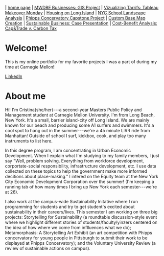 | [home page](https://cristinagoeller.github.io/cristina-goeller-portfolio/) | [MWDBE Businesses: GIS Project](MWDBEBusinesses) | [Vizualizing Tarrifs: Tableau Makeover Monday](TableauRemake) | [Housing on Long Island](TellingStoriesDocumentation) | [NYC School Landscape Analysis](EDCSchoolsAnalysis) | [Phipps Concervatory Capstone Project](CapstoneProjectPhipps) | [Custom Base Map Creation](AdvancedGISPortfolio) | [Sustainable Business: Case Presentation](SustainableBusiness) | [Cost-Benefit Analysis: Cap&Trade v. Carbon Tax](Cap&TradevCarbonTax)

# Welcome! 
This is my online portfolio for my favorite projects I was a part of during my time at Carnegie Mellon! 

[LinkedIn](https://www.linkedin.com/in/cristinagoeller/) 

# About me
Hi! I'm Cristina(she/her)---a second-year Masters Public Policy and Management student at Carnegie Mellon University. I'm from Long Beach, New York. It's a small, barrier island-city off Long Island. We are mainly known for our beach and producing some A1 surfers and swimmers. It's a cool spot to hang out in the summer---we're a 45 minute LIRR ride from Manhattan! Outside of school I surf, kickbox, cook, and play too many instruments to list here. 

In this degree program, I am concentrating in Urban Economic Development. When I explain what I'm studying to my family members, I just say "Well, problem solving. Everything from workforce development, corportate-social responsibility, infrastructure development, etc. I use data collected on these topics to help the government make more informed decitions about place-making." I intered on the Equity team at the New York City Economic Development Corporation over the summer! (I'm keeping a running tab of how many times I bring up New York each semester---we're at 26).  

I also work at the campus-wide Sustainability Initative where I run programming for students and try to get student's excited about sustainability in their careers/lives. This semester I am working on three big projects: Storytelling for Sustainability (a roundtable discussion-style event where we highlight different stories of students/faculty/yinzers centered on the idea of how where we come from inflluences what we do); Metamorphasis: A Storytelling Art Exhibit (an art competition with Phipps concervatory for young people in Pittsburgh to submit their work to be displayed at Phipps Concervatory); and the Voluntary University Review (a review of sustainable actions on campus).

